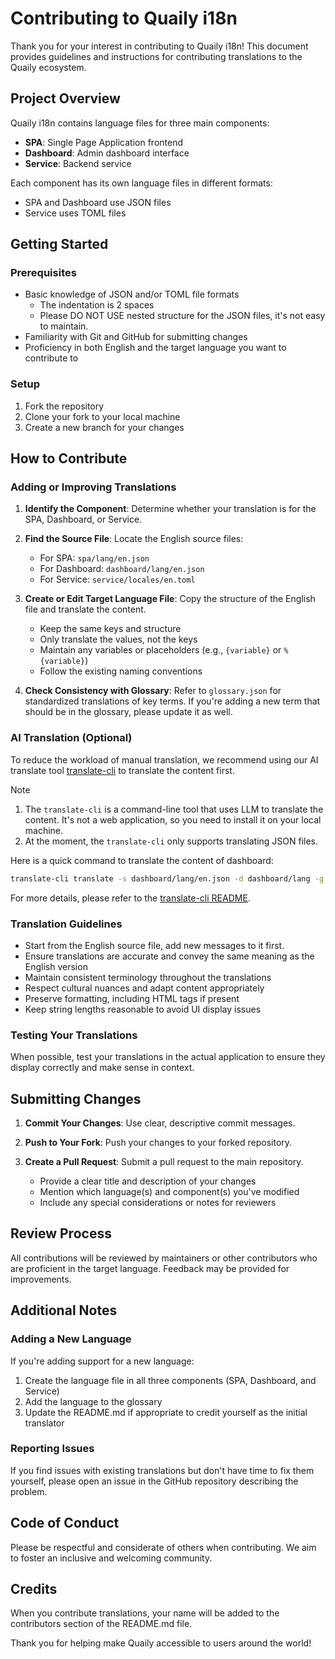 # Contributing to Quaily i18n

Thank you for your interest in contributing to Quaily i18n! This document provides guidelines and instructions for contributing translations to the Quaily ecosystem.

## Project Overview

Quaily i18n contains language files for three main components:

- **SPA**: Single Page Application frontend
- **Dashboard**: Admin dashboard interface
- **Service**: Backend service

Each component has its own language files in different formats:

- SPA and Dashboard use JSON files
- Service uses TOML files

## Getting Started

### Prerequisites

- Basic knowledge of JSON and/or TOML file formats
  - The indentation is 2 spaces
  - Please DO NOT USE nested structure for the JSON files, it's not easy to maintain.
- Familiarity with Git and GitHub for submitting changes
- Proficiency in both English and the target language you want to contribute to

### Setup

1. Fork the repository
2. Clone your fork to your local machine
3. Create a new branch for your changes

## How to Contribute

### Adding or Improving Translations

1. **Identify the Component**: Determine whether your translation is for the SPA, Dashboard, or Service.

2. **Find the Source File**: Locate the English source files:

   - For SPA: `spa/lang/en.json`
   - For Dashboard: `dashboard/lang/en.json`
   - For Service: `service/locales/en.toml`

3. **Create or Edit Target Language File**: Copy the structure of the English file and translate the content.

   - Keep the same keys and structure
   - Only translate the values, not the keys
   - Maintain any variables or placeholders (e.g., `{variable}` or `%{variable}`)
   - Follow the existing naming conventions

4. **Check Consistency with Glossary**: Refer to `glossary.json` for standardized translations of key terms. If you're adding a new term that should be in the glossary, please update it as well.

### AI Translation (Optional)

To reduce the workload of manual translation, we recommend using our AI translate tool [translate-cli](https://github.com/quailyquaily/translate-cli) to translate the content first.

> [!NOTE]
> 1. The `translate-cli` is a command-line tool that uses LLM to translate the content. It's not a web application, so you need to install it on your local machine.
> 2. At the moment, the `translate-cli` only supports translating JSON files.

Here is a quick command to translate the content of dashboard:

```bash
translate-cli translate -s dashboard/lang/en.json -d dashboard/lang -g glossary.json --batch=10
```

For more details, please refer to the [translate-cli README](https://github.com/quailyquaily/translate-cli/blob/main/README.md).

### Translation Guidelines

- Start from the English source file, add new messages to it first.
- Ensure translations are accurate and convey the same meaning as the English version
- Maintain consistent terminology throughout the translations
- Respect cultural nuances and adapt content appropriately
- Preserve formatting, including HTML tags if present
- Keep string lengths reasonable to avoid UI display issues

### Testing Your Translations

When possible, test your translations in the actual application to ensure they display correctly and make sense in context.

## Submitting Changes

1. **Commit Your Changes**: Use clear, descriptive commit messages.

2. **Push to Your Fork**: Push your changes to your forked repository.

3. **Create a Pull Request**: Submit a pull request to the main repository.
   - Provide a clear title and description of your changes
   - Mention which language(s) and component(s) you've modified
   - Include any special considerations or notes for reviewers

## Review Process

All contributions will be reviewed by maintainers or other contributors who are proficient in the target language. Feedback may be provided for improvements.

## Additional Notes

### Adding a New Language

If you're adding support for a new language:

1. Create the language file in all three components (SPA, Dashboard, and Service)
2. Add the language to the glossary
3. Update the README.md if appropriate to credit yourself as the initial translator

### Reporting Issues

If you find issues with existing translations but don't have time to fix them yourself, please open an issue in the GitHub repository describing the problem.

## Code of Conduct

Please be respectful and considerate of others when contributing. We aim to foster an inclusive and welcoming community.

## Credits

When you contribute translations, your name will be added to the contributors section of the README.md file.

Thank you for helping make Quaily accessible to users around the world!
